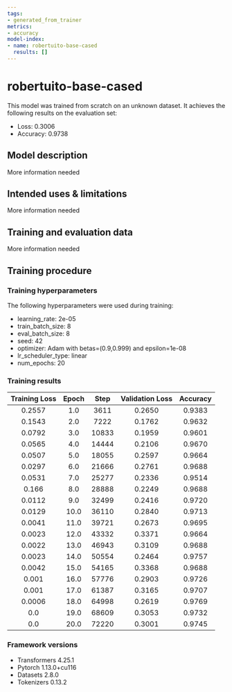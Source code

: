 ```yaml
---
tags:
- generated_from_trainer
metrics:
- accuracy
model-index:
- name: robertuito-base-cased
  results: []
---
```


<!-- This model card has been generated automatically according to the information the Trainer had access to. You
should probably proofread and complete it, then remove this comment. -->

# robertuito-base-cased

This model was trained from scratch on an unknown dataset.
It achieves the following results on the evaluation set:
- Loss: 0.3006
- Accuracy: 0.9738

## Model description

More information needed

## Intended uses & limitations

More information needed

## Training and evaluation data

More information needed

## Training procedure

### Training hyperparameters

The following hyperparameters were used during training:
- learning_rate: 2e-05
- train_batch_size: 8
- eval_batch_size: 8
- seed: 42
- optimizer: Adam with betas=(0.9,0.999) and epsilon=1e-08
- lr_scheduler_type: linear
- num_epochs: 20

### Training results

| Training Loss | Epoch | Step  | Validation Loss | Accuracy |
|:-------------:|:-----:|:-----:|:---------------:|:--------:|
| 0.2557        | 1.0   | 3611  | 0.2650          | 0.9383   |
| 0.1543        | 2.0   | 7222  | 0.1762          | 0.9632   |
| 0.0792        | 3.0   | 10833 | 0.1959          | 0.9601   |
| 0.0565        | 4.0   | 14444 | 0.2106          | 0.9670   |
| 0.0507        | 5.0   | 18055 | 0.2597          | 0.9664   |
| 0.0297        | 6.0   | 21666 | 0.2761          | 0.9688   |
| 0.0531        | 7.0   | 25277 | 0.2336          | 0.9514   |
| 0.166         | 8.0   | 28888 | 0.2249          | 0.9688   |
| 0.0112        | 9.0   | 32499 | 0.2416          | 0.9720   |
| 0.0129        | 10.0  | 36110 | 0.2840          | 0.9713   |
| 0.0041        | 11.0  | 39721 | 0.2673          | 0.9695   |
| 0.0023        | 12.0  | 43332 | 0.3371          | 0.9664   |
| 0.0022        | 13.0  | 46943 | 0.3109          | 0.9688   |
| 0.0023        | 14.0  | 50554 | 0.2464          | 0.9757   |
| 0.0042        | 15.0  | 54165 | 0.3368          | 0.9688   |
| 0.001         | 16.0  | 57776 | 0.2903          | 0.9726   |
| 0.001         | 17.0  | 61387 | 0.3165          | 0.9707   |
| 0.0006        | 18.0  | 64998 | 0.2619          | 0.9769   |
| 0.0           | 19.0  | 68609 | 0.3053          | 0.9732   |
| 0.0           | 20.0  | 72220 | 0.3001          | 0.9745   |


### Framework versions

- Transformers 4.25.1
- Pytorch 1.13.0+cu116
- Datasets 2.8.0
- Tokenizers 0.13.2
